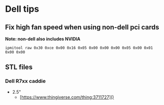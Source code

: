 # Dell tips
## Fix high fan speed when using non-dell pci cards
 **Note: non-dell also includes NVIDIA**
 
```
ipmitool raw 0x30 0xce 0x00 0x16 0x05 0x00 0x00 0x00 0x05 0x00 0x01 0x00 0x00
```

## STL files
### Dell R7xx caddie
 - 2.5\" 
   - [https://www.thingiverse.com/thing:3711727]()
